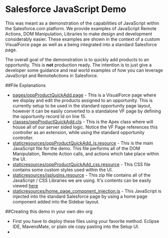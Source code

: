 # Salesforce JavaScript Demo

This was meant as a demonstration of the capabilities of JavaScript within the Salesforce.com platform. We provide examples of JavaScript Remote Actions, DOM Manipulation, Libraries to make design and development considerably easier. These examples are shown in the context of a custom VisualForce page as well as a being integrated into a standard Salesforce page.

The overall goal of the demonstration is to quickly add products to an opportunity. This is **not** production ready. The intention is to just give a developer some guidance and real world examples of how you can leverage JavaScript and RemoteActions in Salesforce.

##File Explanations
* [pages/oppProductQuickAdd.page](http://github.com/mtetlow/SFDC.JS.Demo/blob/master/src/pages/oppProductQuickAdd.page) - This is a VisualForce page where we display and edit the products assigned to an opportunity. This is currently setup to be used in the standard opportunity page layout, however it can be easily converted to a standalone VF page by defining the opportunity record Id on line 15.
* [classes/oppProductQuickAdd.cls](http://github.com/mtetlow/SFDC.JS.Demo/blob/master/src/classes/oppProductQuickAdd.cls)  - This is the Apex class where will house all of our server sided logic. Notice the VF Page references this controller as an extension, while using the standard opportunity controller.
* [staticresources/oppProductQuickAdd_js.resource](http://github.com/mtetlow/SFDC.JS.Demo/blob/master/src/staticresources/oppProductQuickAdd_js.resource) - This is the main JavaScript file for the demo. This file performs all of the DOM Manipulation, Remote Action calls, and actions which take place within the UI.
* [staticresources/oppProductQuickAdd_css.resource](http://github.com/mtetlow/SFDC.JS.Demo/blob/master/src/staticresources/oppProductQuickAdd_css.resource) - This CSS file contains some custom styles used within the UI.
* [staticresources/jsplugins.resource](http://github.com/mtetlow/SFDC.JS.Demo/blob/master/src/staticresources/jsplugins.resource) - This zip file contains all of the JavaScript / CSS Libraries we are using. It's contents can be easily viewed [here](http://github.com/mtetlow/SFDC.JS.Demo/tree/master/resource-bundles/jsplugins.resource)
* [staticresources/home_page_component_injection.js](http://github.com/mtetlow/SFDC.JS.Demo/blob/master/src/staticresources/home_page_component_injection.js) - This JavaScript is injected into the standard Salesforce page by using a home page component added into the Sidebar layout.

##Creating this demo in your own dev org
* First you have to deploy these files using your favorite method. Eclipse IDE, MavensMate, or plain ole copy pasting into the Setup UI.
* 
